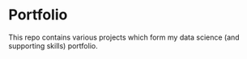 # Portfolio
This repo contains various projects which form my data science (and supporting skills) portfolio.
